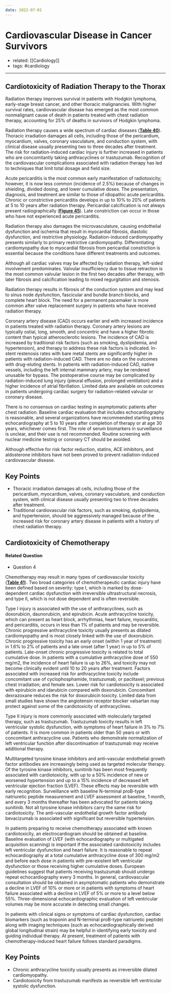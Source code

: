 ```yaml
---
date: 2022-07-01
---
```


# Cardiovascular Disease in Cancer Survivors

- related: [[Cardiology]]
- tags: #cardiology
---

## Cardiotoxicity of Radiation Therapy to the Thorax

Radiation therapy improves survival in patients with Hodgkin lymphoma, early-stage breast cancer, and other thoracic malignancies. With higher survival rates, cardiovascular disease has emerged as the most common nonmalignant cause of death in patients treated with chest radiation therapy, accounting for 25% of deaths in survivors of Hodgkin lymphoma.

Radiation therapy causes a wide spectrum of cardiac diseases (**[Table 40](https://mksap18.acponline.org/app/topics/cv/tables/mk18_a_cv_t40)**). Thoracic irradiation damages all cells, including those of the pericardium, myocardium, valves, coronary vasculature, and conduction system, with clinical disease usually presenting two to three decades after treatment. The risk for radiation-induced cardiac injury is further increased in patients who are concomitantly taking anthracyclines or trastuzumab. Recognition of the cardiovascular complications associated with radiation therapy has led to techniques that limit total dosage and field size.

Acute pericarditis is the most common early manifestation of radiotoxicity; however, it is now less common (incidence of 2.5%) because of changes in shielding, divided dosing, and lower cumulative doses. The presentation, diagnosis, and treatment are similar to those of idiopathic acute pericarditis. Chronic or constrictive pericarditis develops in up to 10% to 20% of patients at 5 to 10 years after radiation therapy. Pericardial calcification is not always present radiographically (**[Figure 45](https://mksap18.acponline.org/app/topics/cv/figures/mk18_a_cv_f45)**). Late constriction can occur in those who have not experienced acute pericarditis.

Radiation therapy also damages the microvasculature, causing endothelial dysfunction and ischemia that result in myocardial fibrosis, diastolic dysfunction, and restrictive physiology. Radiation-induced cardiomyopathy presents similarly to primary restrictive cardiomyopathy. Differentiating cardiomyopathy due to myocardial fibrosis from pericardial constriction is essential because the conditions have different treatments and outcomes.

Although all cardiac valves may be affected by radiation therapy, left-sided involvement predominates. Valvular insufficiency due to tissue retraction is the most common valvular lesion in the first two decades after therapy, with later fibrosis and calcification leading to mixed regurgitation and stenosis.

Radiation therapy results in fibrosis of the conduction system and may lead to sinus node dysfunction, fascicular and bundle branch blocks, and complete heart block. The need for a permanent pacemaker is more common after valve replacement surgery in patients who have received radiation therapy.

Coronary artery disease (CAD) occurs earlier and with increased incidence in patients treated with radiation therapy. Coronary artery lesions are typically ostial, long, smooth, and concentric and have a higher fibrotic content than typical atherosclerotic lesions. The incidence of CAD is increased by traditional risk factors (such as smoking, dyslipidemia, and hypertension), and therapy to address these risk factors is indicated. In-stent restenosis rates with bare metal stents are significantly higher in patients with radiation-induced CAD. There are no data on the outcomes with drug-eluting stents. In patients with radiation-induced CAD, native vessels, including the left internal mammary artery, may be rendered unusable for bypass. The postoperative course may be complicated by radiation-induced lung injury (pleural effusion, prolonged ventilation) and a higher incidence of atrial fibrillation. Limited data are available on outcomes in patients undergoing cardiac surgery for radiation-related valvular or coronary disease.

There is no consensus on cardiac testing in asymptomatic patients after chest radiation. Baseline cardiac evaluation that includes echocardiography is reasonable, and several organizations have recommended starting stress echocardiography at 5 to 10 years after completion of therapy or at age 30 years, whichever comes first. The role of serum biomarkers in surveillance is unclear, and their use is not recommended. Routine screening with nuclear medicine testing or coronary CT should be avoided.

Although effective for risk factor reduction, statins, ACE inhibitors, and aldosterone inhibitors have not been proved to prevent radiation-induced cardiovascular disease.

## Key Points

- Thoracic irradiation damages all cells, including those of the pericardium, myocardium, valves, coronary vasculature, and conduction system, with clinical disease usually presenting two to three decades after treatment.
- Traditional cardiovascular risk factors, such as smoking, dyslipidemia, and hypertension, should be aggressively managed because of the increased risk for coronary artery disease in patients with a history of chest radiation therapy.

## Cardiotoxicity of Chemotherapy

#### Related Question

- Question 4

Chemotherapy may result in many types of cardiovascular toxicity (**[Table 41](https://mksap18.acponline.org/app/topics/cv/tables/mk18_a_cv_t41)**). Two broad categories of chemotherapeutic cardiac injury have been defined based on severity: type I, which is marked by dose-dependent cardiac dysfunction with irreversible ultrastructural necrosis, and type II, which is not dose dependent and is often reversible.

Type I injury is associated with the use of anthracyclines, such as doxorubicin, daunorubicin, and epirubicin. Acute anthracycline toxicity, which can present as heart block, arrhythmias, heart failure, myocarditis, and pericarditis, occurs in less than 1% of patients and may be reversible. Chronic progressive anthracycline toxicity usually presents as dilated cardiomyopathy and is most closely linked with the use of doxorubicin. Chronic progressive toxicity has an early onset (within 1 year of treatment) in 1.6% to 2% of patients and a late onset (after 1 year) in up to 5% of patients. Late-onset chronic progressive toxicity is related to total cumulative dose. In patients with a cumulative anthracycline dose of 550 mg/m2, the incidence of heart failure is up to 26%, and toxicity may not become clinically evident until 10 to 20 years after treatment. Factors associated with increased risk for anthracycline toxicity include concomitant use of cyclophosphamide, trastuzumab, or paclitaxel; previous chest irradiation; and female sex. Lower risk for cardiotoxicity is associated with epirubicin and idarubicin compared with doxorubicin. Concomitant dexrazoxane reduces the risk for doxorubicin toxicity. Limited data from small studies have shown the angiotensin receptor blocker valsartan may protect against some of the cardiotoxicity of anthracyclines.

Type II injury is more commonly associated with molecularly targeted therapy, such as trastuzumab. Trastuzumab toxicity results in left ventricular systolic dysfunction, with symptoms of heart failure in 3% to 7% of patients. It is more common in patients older than 50 years or with concomitant anthracycline use. Patients who demonstrate normalization of left ventricular function after discontinuation of trastuzumab may receive additional therapy.

Multitargeted tyrosine kinase inhibitors and anti–vascular endothelial growth factor antibodies are increasingly being used as targeted molecular therapy. Of the tyrosine kinase inhibitors, sunitinib has been most frequently associated with cardiotoxicity, with up to a 50% incidence of new or worsened hypertension and up to a 15% incidence of decreased left ventricular ejection fraction (LVEF). These effects may be reversible with early recognition. Surveillance with baseline N-terminal proB-type natriuretic peptide measurement and LVEF assessment at baseline, 1 month, and every 3 months thereafter has been advocated for patients taking sunitinib. Not all tyrosine kinase inhibitors carry the same risk for cardiotoxicity. The anti–vascular endothelial growth factor antibody bevacizumab is associated with significant but reversible hypertension.

In patients preparing to receive chemotherapy associated with known cardiotoxicity, an electrocardiogram should be obtained at baseline. Baseline evaluation of LVEF (with echocardiography or multigated acquisition scanning) is important if the associated cardiotoxicity includes left ventricular dysfunction and heart failure. It is reasonable to repeat echocardiography at a total cumulative anthracycline dose of 300 mg/m2 and before each dose in patients with pre-existent left ventricular dysfunction or those receiving higher cumulative doses. European guidelines suggest that patients receiving trastuzumab should undergo repeat echocardiography every 3 months. In general, cardiovascular consultation should be obtained in asymptomatic patients who demonstrate a decline in LVEF of 10% or more or in patients with symptoms of heart failure associated with a decline in LVEF of 5% or more to a level below 55%. Three-dimensional echocardiographic evaluation of left ventricular volumes may be more accurate in detecting small changes.

In patients with clinical signs or symptoms of cardiac dysfunction, cardiac biomarkers (such as troponin and N-terminal proB-type natriuretic peptide) along with imaging techniques (such as echocardiographically derived global longitudinal strain) may be helpful in identifying early toxicity and guiding individual therapy. At present, treatment of patients with chemotherapy-induced heart failure follows standard paradigms.

## Key Points

- Chronic anthracycline toxicity usually presents as irreversible dilated cardiomyopathy.
- Cardiotoxicity from trastuzumab manifests as reversible left ventricular systolic dysfunction.
